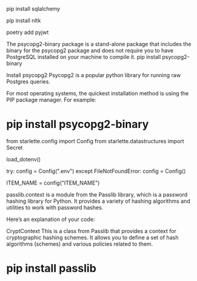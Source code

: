 pip install sqlalchemy

pip install nltk


poetry add pyjwt


The psycopg2-binary package is a stand-alone package that includes the binary for the psycopg2 package and does not require you to have PostgreSQL installed on your machine to compile it.
pip install psycopg2-binary


Install psycopg2
Psycopg2 is a popular python library for running raw Postgres queries.

For most operating systems, the quickest installation method is using the PIP package manager. For example:
# pip install psycopg2-binary


from starlette.config import Config
from starlette.datastructures import Secret 

load_dotenv()



try:
    config = Config(".env")
except FileNotFoundError:
        config = Config()


ITEM_NAME = config("ITEM_NAME")



passlib.context is a module from the Passlib library, which is a password hashing library for Python. It provides a variety of hashing algorithms and utilities to work with password hashes.

Here’s an explanation of your code:

CryptContext This is a class from Passlib that provides a context for cryptographic hashing schemes. It allows you to define a set of hash algorithms (schemes) and various policies related to them.




# pip install passlib
